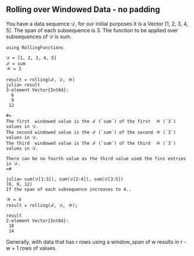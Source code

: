 ## Rolling over Windowed Data - no padding

You have a data sequence 𝒟, for our initial purposes it is a Vector [1, 2, 3, 4, 5].
The span of each subsequence is 3.
The function to be applied over subsequences of 𝒟 is sum.
```
using RollingFunctions

𝒟 = [1, 2, 3, 4, 5]
ℱ = sum
𝒲 = 3

result = rolling(ℱ, 𝒟, 𝒲)
julia> result
3-element Vector{Int64}:
  6
  9
 12

#=
The first  windowed value is the ℱ (`sum`) of the first  𝒲 (`3`) values in 𝒟.
The second windowed value is the ℱ (`sum`) of the second 𝒲 (`3`) values in 𝒟.
The third  windowed value is the ℱ (`sum`) of the third  𝒲 (`3`) values in 𝒟.

There can be no fourth value as the third value used the fins entries in 𝒟.
=#

julia> sum(𝒟[1:3]), sum(𝒟[2:4]), sum(𝒟[3:5])
(6, 9, 12)
If the span of each subsequence increases to 4..

𝒲 = 4
result = rolling(ℱ, 𝒟, 𝒲);

result
2-element Vector{Int64}:
 10
 14
```
Generally, with data that has r rows using a window_span of w results in r - w + 1 rows of values.

